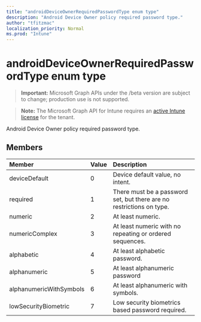 ```yaml
---
title: "androidDeviceOwnerRequiredPasswordType enum type"
description: "Android Device Owner policy required password type."
author: "tfitzmac"
localization_priority: Normal
ms.prod: "Intune"
---
```


# androidDeviceOwnerRequiredPasswordType enum type

> **Important:** Microsoft Graph APIs under the /beta version are subject to change; production use is not supported.

> **Note:** The Microsoft Graph API for Intune requires an [active Intune license](https://go.microsoft.com/fwlink/?linkid=839381) for the tenant.

Android Device Owner policy required password type.

## Members
|Member|Value|Description|
|:---|:---|:---|
|deviceDefault|0|Device default value, no intent.|
|required|1|There must be a password set, but there are no restrictions on type.|
|numeric|2|At least numeric.|
|numericComplex|3|At least numeric with no repeating or ordered sequences.|
|alphabetic|4|At least alphabetic password.|
|alphanumeric|5|At least alphanumeric password|
|alphanumericWithSymbols|6|At least alphanumeric with symbols.|
|lowSecurityBiometric|7|Low security biometrics based password required.|




